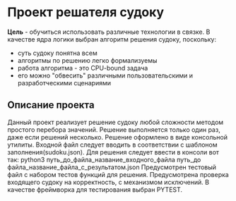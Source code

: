 # Проект решателя судоку

**Цель** - обучиться использовать различные технологии в связке. В качестве ядра логики выбран алгоритм решения судоку, поскольку:
- суть судоку понятна всем
- алгоритмы по решению легко формализуемы
- работа алгоритма - это CPU-bound задача
- его можно "обвесить" различными пользовательскими и разработческими сценариями

## Описание проекта

Данный проект реализует решение судоку любой сложности методом простого перебора значений. 
Решение выполняется только один раз, даже если решений несколько.
Решение оформлено в виде консольной утилиты.
Входной файл следует вводить в соответствии  с шаблоном заполнения(sudoku.json).
Для решения следует ввести в консоли вот так: python3 путь_до_файла_название_входного_файла путь_до файла_название_файла_с_результатом.json
Предусмотрен тестовый файл с набором тестов функций для решения.
Предусмотрена проверка входящего судоку на корректность, с механизмом исключений.
В качестве фреймворка для тестирования выбран PYTEST.

